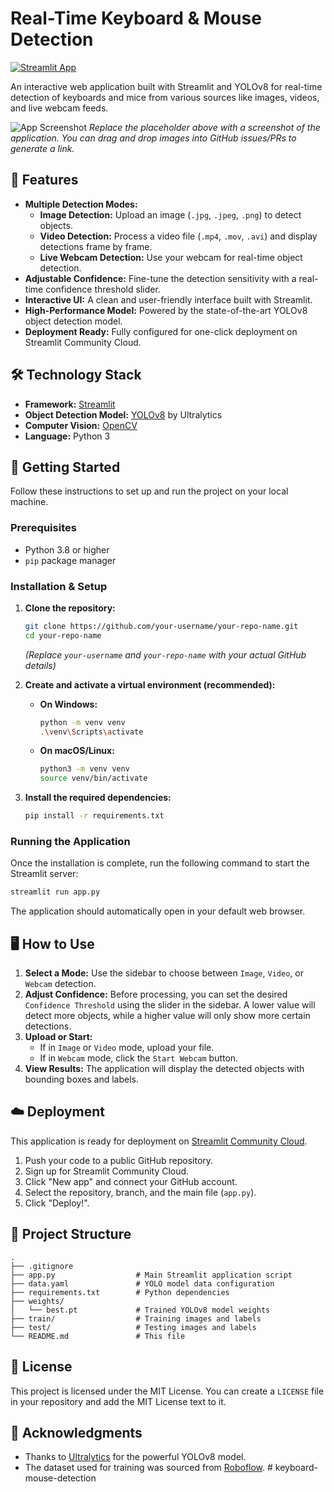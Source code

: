 # Real-Time Keyboard & Mouse Detection

[![Streamlit App](https://static.streamlit.io/badges/streamlit_badge_black_white.svg)](https://your-streamlit-app-url.streamlit.app/) <!-- Replace with your live app URL -->

An interactive web application built with Streamlit and YOLOv8 for real-time detection of keyboards and mice from various sources like images, videos, and live webcam feeds.

![App Screenshot](https://i.imgur.com/your-screenshot.png)
*Replace the placeholder above with a screenshot of the application. You can drag and drop images into GitHub issues/PRs to generate a link.*

## 🌟 Features

- **Multiple Detection Modes:**
  - **Image Detection:** Upload an image (`.jpg`, `.jpeg`, `.png`) to detect objects.
  - **Video Detection:** Process a video file (`.mp4`, `.mov`, `.avi`) and display detections frame by frame.
  - **Live Webcam Detection:** Use your webcam for real-time object detection.
- **Adjustable Confidence:** Fine-tune the detection sensitivity with a real-time confidence threshold slider.
- **Interactive UI:** A clean and user-friendly interface built with Streamlit.
- **High-Performance Model:** Powered by the state-of-the-art YOLOv8 object detection model.
- **Deployment Ready:** Fully configured for one-click deployment on Streamlit Community Cloud.

## 🛠️ Technology Stack

- **Framework:** [Streamlit](https://streamlit.io/)
- **Object Detection Model:** [YOLOv8](https://github.com/ultralytics/ultralytics) by Ultralytics
- **Computer Vision:** [OpenCV](https://opencv.org/)
- **Language:** Python 3

## 🚀 Getting Started

Follow these instructions to set up and run the project on your local machine.

### Prerequisites

- Python 3.8 or higher
- `pip` package manager

### Installation & Setup

1.  **Clone the repository:**
    ```bash
    git clone https://github.com/your-username/your-repo-name.git
    cd your-repo-name
    ```
    *(Replace `your-username` and `your-repo-name` with your actual GitHub details)*

2.  **Create and activate a virtual environment (recommended):**
    - **On Windows:**
      ```bash
      python -m venv venv
      .\venv\Scripts\activate
      ```
    - **On macOS/Linux:**
      ```bash
      python3 -m venv venv
      source venv/bin/activate
      ```

3.  **Install the required dependencies:**
    ```bash
    pip install -r requirements.txt
    ```

### Running the Application

Once the installation is complete, run the following command to start the Streamlit server:

```bash
streamlit run app.py
```

The application should automatically open in your default web browser.

## 🖥️ How to Use

1.  **Select a Mode:** Use the sidebar to choose between `Image`, `Video`, or `Webcam` detection.
2.  **Adjust Confidence:** Before processing, you can set the desired `Confidence Threshold` using the slider in the sidebar. A lower value will detect more objects, while a higher value will only show more certain detections.
3.  **Upload or Start:**
    - If in `Image` or `Video` mode, upload your file.
    - If in `Webcam` mode, click the `Start Webcam` button.
4.  **View Results:** The application will display the detected objects with bounding boxes and labels.

## ☁️ Deployment

This application is ready for deployment on [Streamlit Community Cloud](https://streamlit.io/cloud).

1.  Push your code to a public GitHub repository.
2.  Sign up for Streamlit Community Cloud.
3.  Click "New app" and connect your GitHub account.
4.  Select the repository, branch, and the main file (`app.py`).
5.  Click "Deploy!".

## 📂 Project Structure

```
.
├── .gitignore
├── app.py                  # Main Streamlit application script
├── data.yaml               # YOLO model data configuration
├── requirements.txt        # Python dependencies
├── weights/
│   └── best.pt             # Trained YOLOv8 model weights
├── train/                  # Training images and labels
├── test/                   # Testing images and labels
└── README.md               # This file
```

## 📄 License

This project is licensed under the MIT License. You can create a `LICENSE` file in your repository and add the MIT License text to it.

## 🙏 Acknowledgments

- Thanks to [Ultralytics](https://ultralytics.com/) for the powerful YOLOv8 model.
- The dataset used for training was sourced from [Roboflow](https://roboflow.com/).
#   k e y b o a r d - m o u s e - d e t e c t i o n  
 